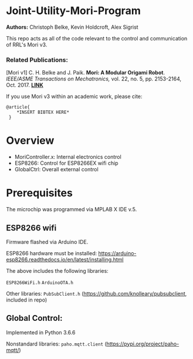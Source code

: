 # Joint-Utility-Mori-Program

**Authors:** Christoph Belke, Kevin Holdcroft, Alex Sigrist

This repo acts as all of the code relevant to the control and communication of RRL's Mori v3.

### Related Publications:
[Mori v1] C. H. Belke and J. Paik. **Mori: A Modular Origami Robot**. *IEEE/ASME Transactions on Mechatronics,* vol. 22, no. 5, pp. 2153-2164, Oct. 2017. **[LINK](http://ieeexplore.ieee.org/stamp/stamp.jsp?tp=&arnumber=7907345&isnumber=8067604)**


If you use Mori v3 within an academic work, please cite:

    @article{
    	*INSERT BIBTEX HERE*
     }


# Overview
 - MoriController.x: Internal electronics control
 - ESP8266: Control for ESP8266EX wifi chip
 - GlobalCtrl: Overall external control


# Prerequisites
The microchip was programmed via MPLAB X IDE v.5.

 ## ESP8266 wifi
Firmware flashed via Arduino IDE.

ESP8266 hardware must be installed: https://arduino-esp8266.readthedocs.io/en/latest/installing.html

The above includes the following libraries:

`ESP8266WiFi.h`
`ArduinoOTA.h`

Other libraries:
`PubSubClient.h` (https://github.com/knolleary/pubsubclient, included in repo)

 ## Global Control:
Implemented in Python 3.6.6

Nonstandard libraries:
`paho.mqtt.client` (https://pypi.org/project/paho-mqtt/)
